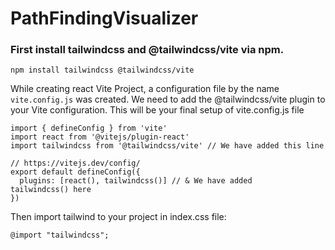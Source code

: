 # PathFindingVisualizer

### First install tailwindcss and @tailwindcss/vite via npm.

``` npm install tailwindcss @tailwindcss/vite ```

While creating react Vite Project, a configuration file by the name `vite.config.js` was created. We need to add the @tailwindcss/vite plugin to your Vite configuration. This will be your final setup of vite.config.js file

```
import { defineConfig } from 'vite'
import react from '@vitejs/plugin-react'
import tailwindcss from '@tailwindcss/vite' // We have added this line

// https://vitejs.dev/config/
export default defineConfig({
  plugins: [react(), tailwindcss()] // & We have added tailwindcss() here
})
```

Then import tailwind to your project in index.css file:

```
@import "tailwindcss";
```
